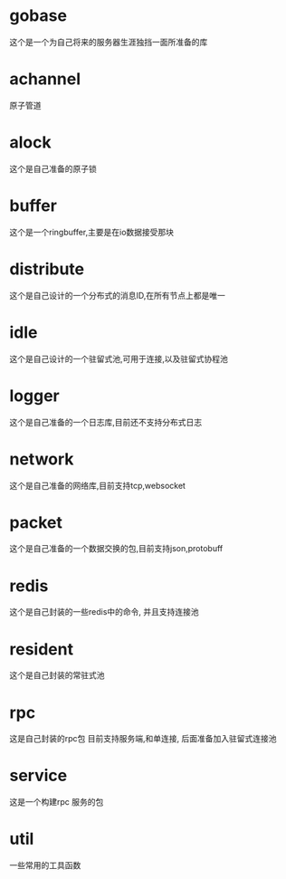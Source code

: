 # gobase
  这个是一个为自己将来的服务器生涯独挡一面所准备的库
# achannel
  原子管道  
# alock
  这个是自己准备的原子锁
# buffer
   这个是一个ringbuffer,主要是在io数据接受那块
# distribute
   这个是自己设计的一个分布式的消息ID,在所有节点上都是唯一
# idle
   这个是自己设计的一个驻留式池,可用于连接,以及驻留式协程池
# logger
   这个是自己准备的一个日志库,目前还不支持分布式日志   
# network
   这个是自己准备的网络库,目前支持tcp,websocket
# packet
   这个是自己准备的一个数据交换的包,目前支持json,protobuff
# redis
   这个是自己封装的一些redis中的命令, 并且支持连接池
# resident
   这个是自己封装的常驻式池   
# rpc
   这是自己封装的rpc包
      目前支持服务端,和单连接, 后面准备加入驻留式连接池
# service
   这是一个构建rpc 服务的包
# util
   一些常用的工具函数
